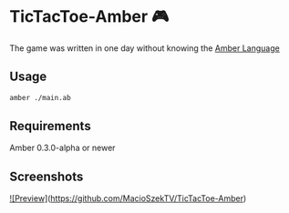 # TicTacToe-Amber 🎮

The game was written in one day without knowing the [Amber Language](https://amber.marble.software) 

## Usage

```bash
amber ./main.ab
```

## Requirements

Amber 0.3.0-alpha or newer

## Screenshots

[![Preview]](https://raw.githubusercontent.com/MacioSzekTV/TicTacToe-Amber/main/preview.png)(https://github.com/MacioSzekTV/TicTacToe-Amber)
